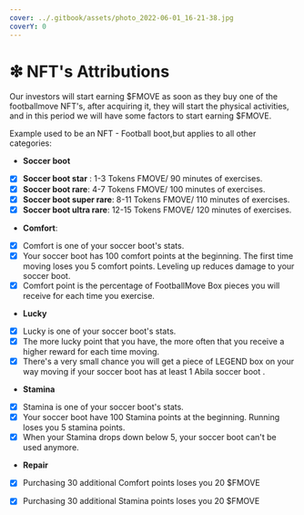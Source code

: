 ```yaml
---
cover: ../.gitbook/assets/photo_2022-06-01_16-21-38.jpg
coverY: 0
---
```


# ❇ NFT's Attributions

Our investors will start earning $FMOVE as soon as they buy one of the footballmove NFT's, after acquiring it, they will start the physical activities, and in this period we will have some factors to start earning $FMOVE.

Example used to be an NFT - Football boot,but applies to all other categories:

* **Soccer boot**

<!---->

* [x] **Soccer boot star** : 1-3 Tokens FMOVE/ 90 minutes of exercises.
* [x] **Soccer boot rare**: 4-7 Tokens FMOVE/ 100 minutes of exercises.
* [x] **Soccer boot super rare**: 8-11 Tokens FMOVE/ 110 minutes of exercises.
* [x] **Soccer boot ultra rare**: 12-15 Tokens FMOVE/ 120 minutes of exercises.

<!---->

* **Comfort**:

<!---->

* [x] Comfort is one of your soccer boot's stats.
* [x] Your soccer boot has 100 comfort points at the beginning. The first time moving loses you 5 comfort points. Leveling up reduces damage to your soccer boot.
* [x] Comfort point is the percentage of FootballMove Box pieces you will receive for each time you exercise.

<!---->

* **Lucky**

<!---->

* [x] Lucky is one of your soccer boot's stats.
* [x] The more lucky point that you have, the more often that you receive a higher reward for each time moving.
* [x] There's a very small chance you will get a piece of LEGEND box on your way moving if your soccer boot has at least 1 Abila soccer boot .

<!---->

* **Stamina**

<!---->

* [x] Stamina is one of your soccer boot's stats.
* [x] Your soccer boot have 100 Stamina points at the beginning. Running loses you 5 stamina points.
* [x] When your Stamina drops down below 5, your soccer boot can't be used anymore.

<!---->

* **Repair**

<!---->

* [x] Purchasing 30 additional Comfort points loses you 20 $FMOVE
* [x] Purchasing 30 additional Stamina points loses you 20 $FMOVE




